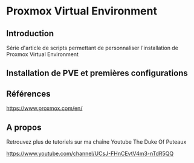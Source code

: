 # Proxmox Virtual Environment



## Introduction

Série d'article de scripts permettant de personnaliser l'installation de Proxmox Virtual Environment



## Installation de PVE et premières configurations


[Lien]: ./1-installation.md



## Références

https://www.proxmox.com/en/



## A propos

Retrouvez plus de tutoriels sur ma chaîne Youtube The Duke Of Puteaux 

https://www.youtube.com/channel/UCsJ-FHnCEvtV4m3-nTdR5QQ

